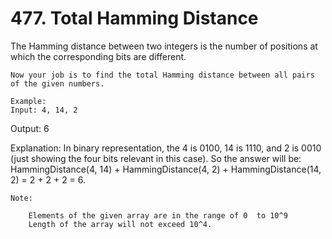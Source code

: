 # 477. Total Hamming Distance

The Hamming
        distance between two integers is the number of positions at which the corresponding bits
        are different.

    Now your job is to find the total Hamming distance between all pairs of the given numbers.

    Example:
    Input: 4, 14, 2

Output: 6

Explanation: In binary representation, the 4 is 0100, 14 is 1110, and 2 is 0010 (just
showing the four bits relevant in this case). So the answer will be:
HammingDistance(4, 14) + HammingDistance(4, 2) + HammingDistance(14, 2) = 2 + 2 + 2 = 6.

    

    Note:
    
        Elements of the given array are in the range of 0  to 10^9
        Length of the array will not exceed 10^4.